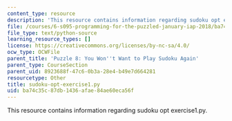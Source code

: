 ```yaml
---
content_type: resource
description: 'This resource contains information regarding sudoku opt exercise1.py. '
file: /courses/6-s095-programming-for-the-puzzled-january-iap-2018/ba74c35c87db1436afae84ae60eca56f_sudoku-opt-exercise1.py
file_type: text/python-source
learning_resource_types: []
license: https://creativecommons.org/licenses/by-nc-sa/4.0/
ocw_type: OCWFile
parent_title: 'Puzzle 8: You Won''t Want to Play Sudoku Again'
parent_type: CourseSection
parent_uid: 8923688f-47c6-0b3a-28e4-b49e7d664281
resourcetype: Other
title: sudoku-opt-exercise1.py
uid: ba74c35c-87db-1436-afae-84ae60eca56f
---
```

This resource contains information regarding sudoku opt exercise1.py. 